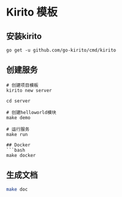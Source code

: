 # Kirito 模板


## 安装kirito
```
go get -u github.com/go-kirito/cmd/kirito
```
## 创建服务
```
# 创建项目模板
kirito new server

cd server

# 创建helloworld模块
make demo

# 运行服务
make run

## Docker
```bash
make docker
```

## 生成文档
```bash
make doc
```
